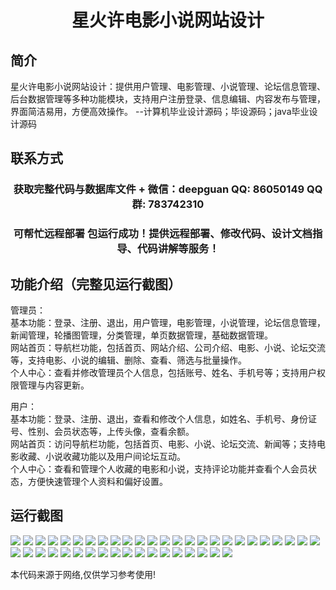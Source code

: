 <p><h1 align="center">星火许电影小说网站设计</h1></p>

## 简介
星火许电影小说网站设计：提供用户管理、电影管理、小说管理、论坛信息管理、后台数据管理等多种功能模块，支持用户注册登录、信息编辑、内容发布与管理，界面简洁易用，方便高效操作。    --计算机毕业设计源码；毕设源码；java毕业设计源码


## 联系方式
<p><h3 align="center">获取完整代码与数据库文件 + 微信：deepguan QQ: 86050149 QQ群: 783742310</h3></p>
<p><h3 align="center">可帮忙远程部署 包运行成功！提供远程部署、修改代码、设计文档指导、代码讲解等服务！</h3></p>

## 功能介绍（完整见运行截图）
管理员：  
基本功能：登录、注册、退出，用户管理，电影管理，小说管理，论坛信息管理，新闻管理，轮播图管理，分类管理，单页数据管理，基础数据管理。  
网站首页：导航栏功能，包括首页、网站介绍、公司介绍、电影、小说、论坛交流等，支持电影、小说的编辑、删除、查看、筛选与批量操作。  
个人中心：查看并修改管理员个人信息，包括账号、姓名、手机号等；支持用户权限管理与内容更新。  

用户：  
基本功能：登录、注册、退出，查看和修改个人信息，如姓名、手机号、身份证号、性别、会员状态等，上传头像，查看余额。  
网站首页：访问导航栏功能，包括首页、电影、小说、论坛交流、新闻等；支持电影收藏、小说收藏功能以及用户间论坛互动。  
个人中心：查看和管理个人收藏的电影和小说，支持评论功能并查看个人会员状态，方便快速管理个人资料和偏好设置。


## 运行截图
![](https://bs-1329754181.cos.ap-shanghai.myqcloud.com/ssm/XingHuoXuMovieNovelWebsite/img/001.jpg)
![](https://bs-1329754181.cos.ap-shanghai.myqcloud.com/ssm/XingHuoXuMovieNovelWebsite/img/002.jpg)
![](https://bs-1329754181.cos.ap-shanghai.myqcloud.com/ssm/XingHuoXuMovieNovelWebsite/img/003.jpg)
![](https://bs-1329754181.cos.ap-shanghai.myqcloud.com/ssm/XingHuoXuMovieNovelWebsite/img/004.jpg)
![](https://bs-1329754181.cos.ap-shanghai.myqcloud.com/ssm/XingHuoXuMovieNovelWebsite/img/005.jpg)
![](https://bs-1329754181.cos.ap-shanghai.myqcloud.com/ssm/XingHuoXuMovieNovelWebsite/img/006.jpg)
![](https://bs-1329754181.cos.ap-shanghai.myqcloud.com/ssm/XingHuoXuMovieNovelWebsite/img/007.jpg)
![](https://bs-1329754181.cos.ap-shanghai.myqcloud.com/ssm/XingHuoXuMovieNovelWebsite/img/008.jpg)
![](https://bs-1329754181.cos.ap-shanghai.myqcloud.com/ssm/XingHuoXuMovieNovelWebsite/img/009.jpg)
![](https://bs-1329754181.cos.ap-shanghai.myqcloud.com/ssm/XingHuoXuMovieNovelWebsite/img/010.jpg)
![](https://bs-1329754181.cos.ap-shanghai.myqcloud.com/ssm/XingHuoXuMovieNovelWebsite/img/011.jpg)
![](https://bs-1329754181.cos.ap-shanghai.myqcloud.com/ssm/XingHuoXuMovieNovelWebsite/img/012.jpg)
![](https://bs-1329754181.cos.ap-shanghai.myqcloud.com/ssm/XingHuoXuMovieNovelWebsite/img/013.jpg)
![](https://bs-1329754181.cos.ap-shanghai.myqcloud.com/ssm/XingHuoXuMovieNovelWebsite/img/014.jpg)
![](https://bs-1329754181.cos.ap-shanghai.myqcloud.com/ssm/XingHuoXuMovieNovelWebsite/img/015.jpg)
![](https://bs-1329754181.cos.ap-shanghai.myqcloud.com/ssm/XingHuoXuMovieNovelWebsite/img/016.jpg)
![](https://bs-1329754181.cos.ap-shanghai.myqcloud.com/ssm/XingHuoXuMovieNovelWebsite/img/017.jpg)
![](https://bs-1329754181.cos.ap-shanghai.myqcloud.com/ssm/XingHuoXuMovieNovelWebsite/img/018.jpg)
![](https://bs-1329754181.cos.ap-shanghai.myqcloud.com/ssm/XingHuoXuMovieNovelWebsite/img/019.jpg)
![](https://bs-1329754181.cos.ap-shanghai.myqcloud.com/ssm/XingHuoXuMovieNovelWebsite/img/020.jpg)
![](https://bs-1329754181.cos.ap-shanghai.myqcloud.com/ssm/XingHuoXuMovieNovelWebsite/img/021.jpg)
![](https://bs-1329754181.cos.ap-shanghai.myqcloud.com/ssm/XingHuoXuMovieNovelWebsite/img/022.jpg)
![](https://bs-1329754181.cos.ap-shanghai.myqcloud.com/ssm/XingHuoXuMovieNovelWebsite/img/023.jpg)
![](https://bs-1329754181.cos.ap-shanghai.myqcloud.com/ssm/XingHuoXuMovieNovelWebsite/img/024.jpg)
![](https://bs-1329754181.cos.ap-shanghai.myqcloud.com/ssm/XingHuoXuMovieNovelWebsite/img/025.jpg)
![](https://bs-1329754181.cos.ap-shanghai.myqcloud.com/ssm/XingHuoXuMovieNovelWebsite/img/026.jpg)
![](https://bs-1329754181.cos.ap-shanghai.myqcloud.com/ssm/XingHuoXuMovieNovelWebsite/img/027.jpg)
![](https://bs-1329754181.cos.ap-shanghai.myqcloud.com/ssm/XingHuoXuMovieNovelWebsite/img/028.jpg)
![](https://bs-1329754181.cos.ap-shanghai.myqcloud.com/ssm/XingHuoXuMovieNovelWebsite/img/029.jpg)
![](https://bs-1329754181.cos.ap-shanghai.myqcloud.com/ssm/XingHuoXuMovieNovelWebsite/img/030.jpg)
![](https://bs-1329754181.cos.ap-shanghai.myqcloud.com/ssm/XingHuoXuMovieNovelWebsite/img/031.jpg)
![](https://bs-1329754181.cos.ap-shanghai.myqcloud.com/ssm/XingHuoXuMovieNovelWebsite/img/032.jpg)
![](https://bs-1329754181.cos.ap-shanghai.myqcloud.com/ssm/XingHuoXuMovieNovelWebsite/img/033.jpg)
![](https://bs-1329754181.cos.ap-shanghai.myqcloud.com/ssm/XingHuoXuMovieNovelWebsite/img/034.jpg)
![](https://bs-1329754181.cos.ap-shanghai.myqcloud.com/ssm/XingHuoXuMovieNovelWebsite/img/035.jpg)
![](https://bs-1329754181.cos.ap-shanghai.myqcloud.com/ssm/XingHuoXuMovieNovelWebsite/img/036.jpg)
![](https://bs-1329754181.cos.ap-shanghai.myqcloud.com/ssm/XingHuoXuMovieNovelWebsite/img/037.jpg)
![](https://bs-1329754181.cos.ap-shanghai.myqcloud.com/ssm/XingHuoXuMovieNovelWebsite/img/038.jpg)
![](https://bs-1329754181.cos.ap-shanghai.myqcloud.com/ssm/XingHuoXuMovieNovelWebsite/img/039.jpg)
![](https://bs-1329754181.cos.ap-shanghai.myqcloud.com/ssm/XingHuoXuMovieNovelWebsite/img/040.jpg)
![](https://bs-1329754181.cos.ap-shanghai.myqcloud.com/ssm/XingHuoXuMovieNovelWebsite/img/041.jpg)
![](https://bs-1329754181.cos.ap-shanghai.myqcloud.com/ssm/XingHuoXuMovieNovelWebsite/img/042.jpg)
![](https://bs-1329754181.cos.ap-shanghai.myqcloud.com/ssm/XingHuoXuMovieNovelWebsite/img/043.jpg)

<p>本代码来源于网络,仅供学习参考使用!</p>
